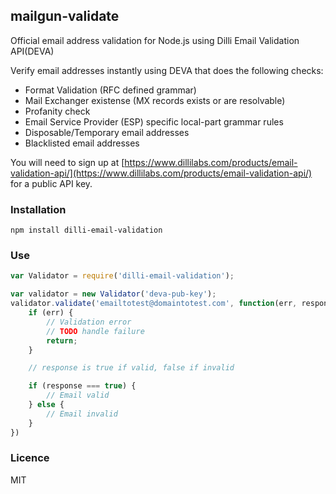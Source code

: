 ## mailgun-validate

Official email address validation for Node.js using Dilli Email Validation API(DEVA)

Verify email addresses instantly using DEVA that does the following checks:
- Format Validation (RFC defined grammar)
- Mail Exchanger existense (MX records exists or are resolvable)
- Profanity check
- Email Service Provider (ESP) specific local-part grammar rules
- Disposable/Temporary email addresses
- Blacklisted email addresses

You will need to sign up at [https://www.dillilabs.com/products/email-validation-api/](https://www.dillilabs.com/products/email-validation-api/) for a public API key.

### Installation

```
npm install dilli-email-validation
```

### Use

```javascript
var Validator = require('dilli-email-validation');

var validator = new Validator('deva-pub-key');
validator.validate('emailtotest@domaintotest.com', function(err, response) {
	if (err) {
		// Validation error
		// TODO handle failure
		return;
	}

	// response is true if valid, false if invalid

	if (response === true) {
		// Email valid
	} else {
		// Email invalid
	}
})
```

### Licence

MIT